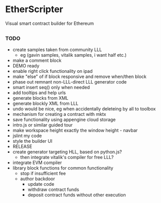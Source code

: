 # EtherScripter
Visual smart contract builder for Ethereum
##

### TODO
* create samples taken from community LLL
  - eg (gavin samples, vitalik samples, i want half etc.)
* make a comment block
* DEMO ready
* enable right click functionality on ipad
* make "else" of if block responsive and remove when/then block
* phase out remnant non-LLL-direct LLL generator code
* smart insert seq() only when needed
* add tooltips and help urls
* generate blocks from XML 
* generate blockly XML from LLL
* undo would be nice, eg when accidentally deleteing by all to toolbox 
* mechanism for creating a contract with mktx
* save functionality using appengine cloud storage
* intro.js or similar guided tour
* make workspace height exactly the window height - navbar
* jslint my code
* style the builder UI
* RELEASE
* create generator targeting HLL, based on python.js?
  - then integrate vitalik's compiler for free LLL?
* integrate EVM compiler
* library block functions for common functionality
  - stop if insufficient fee
  - author backdoor
    * update code
    * withdraw contract funds
    * deposit contract funds without other execution
